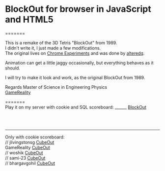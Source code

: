 # BlockOut for browser in JavaScript and HTML5  
=======

This is a remake of the 3D Tetris "BlockOut" from 1989. <br>
I didn't write it, I just made a few modifications.  
The original lives on [Chrome Experiments](http://www.chromeexperiments.com/detail/cubeout/?f=) and was done by [alteredq](https://github.com/alteredq).

Animation can get a little jaggy occasionally, but everything behaves as it should. <br>

I will try to make it look and work, as the original BlockOut from 1989.  <br>

Regards 
Master of Science in Engineering Physics   <br> 
[GameReality](https://gamereality.se/)

=======  <br>
Play  it on my server with cookie and SQL scoreboard: ______  [BlockOut](https://gamereality.se/blockout/index.php) <br>
<br>
<br>
<br>
_______________________________________________________________
Only with cookie scoreboard:  <br>
 // jlivingstonsg     [CubeOut](https://jlivingstonsg.github.io/BlockOut/)       <br>
  GameReality       [CubeOut](  https://jlivingstonsg.github.io/blockout-1/)<br>
//  woshik            [CubeOut](https://woshik.github.io/cube-game/)       <br>
//  sami-23           [CubeOut](https://sami-23.github.io/BlockOut/) <br>
//  bhargavgohil      [CubeOut](https://bhargavgohil.github.io/)    <br>
